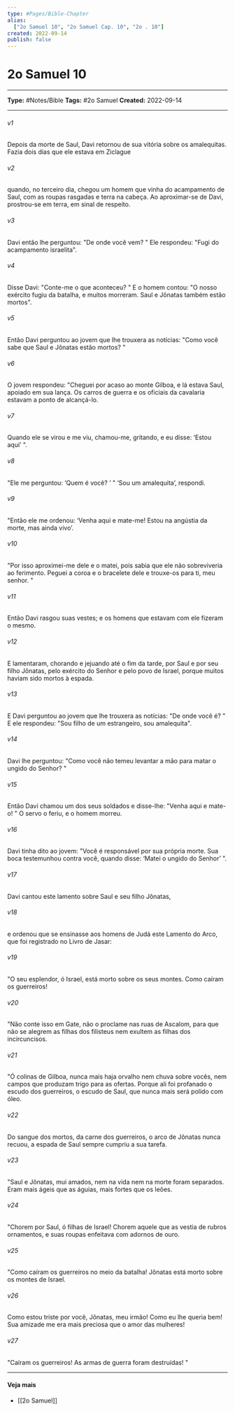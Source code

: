 ```yaml
---
type: #Pages/Bible-Chapter
alias:
  ["2o Samuel 10", "2o Samuel Cap. 10", "2o . 10"]
created: 2022-09-14
publish: false
---
```


# 2o Samuel 10

---

**Type:** #Notes/Bible
**Tags:** #2o Samuel
**Created:** 2022-09-14

---

###### v1
Depois da morte de Saul, Davi retornou de sua vitória sobre os amalequitas. Fazia dois dias que ele estava em Ziclague
###### v2
quando, no terceiro dia, chegou um homem que vinha do acampamento de Saul, com as roupas rasgadas e terra na cabeça. Ao aproximar-se de Davi, prostrou-se em terra, em sinal de respeito.
###### v3
Davi então lhe perguntou: "De onde você vem? " Ele respondeu: "Fugi do acampamento israelita".
###### v4
Disse Davi: "Conte-me o que aconteceu? " E o homem contou: "O nosso exército fugiu da batalha, e muitos morreram. Saul e Jônatas também estão mortos".
###### v5
Então Davi perguntou ao jovem que lhe trouxera as notícias: "Como você sabe que Saul e Jônatas estão mortos? "
###### v6
O jovem respondeu: "Cheguei por acaso ao monte Gilboa, e lá estava Saul, apoiado em sua lança. Os carros de guerra e os oficiais da cavalaria estavam a ponto de alcançá-lo.
###### v7
Quando ele se virou e me viu, chamou-me, gritando, e eu disse: ‘Estou aqui’ ".
###### v8
"Ele me perguntou: ‘Quem é você? ’ " ‘Sou um amalequita’, respondi.
###### v9
"Então ele me ordenou: ‘Venha aqui e mate-me! Estou na angústia da morte, mas ainda vivo’.
###### v10
"Por isso aproximei-me dele e o matei, pois sabia que ele não sobreviveria ao ferimento. Peguei a coroa e o bracelete dele e trouxe-os para ti, meu senhor. "
###### v11
Então Davi rasgou suas vestes; e os homens que estavam com ele fizeram o mesmo.
###### v12
E lamentaram, chorando e jejuando até o fim da tarde, por Saul e por seu filho Jônatas, pelo exército do Senhor e pelo povo de Israel, porque muitos haviam sido mortos à espada.
###### v13
E Davi perguntou ao jovem que lhe trouxera as notícias: "De onde você é? " E ele respondeu: "Sou filho de um estrangeiro, sou amalequita".
###### v14
Davi lhe perguntou: "Como você não temeu levantar a mão para matar o ungido do Senhor? "
###### v15
Então Davi chamou um dos seus soldados e disse-lhe: "Venha aqui e mate-o! " O servo o feriu, e o homem morreu.
###### v16
Davi tinha dito ao jovem: "Você é responsável por sua própria morte. Sua boca testemunhou contra você, quando disse: ‘Matei o ungido do Senhor’ ".
###### v17
Davi cantou este lamento sobre Saul e seu filho Jônatas,
###### v18
e ordenou que se ensinasse aos homens de Judá este Lamento do Arco, que foi registrado no Livro de Jasar:
###### v19
"O seu esplendor, ó Israel, está morto sobre os seus montes. Como caíram os guerreiros!
###### v20
"Não conte isso em Gate, não o proclame nas ruas de Ascalom, para que não se alegrem as filhas dos filisteus nem exultem as filhas dos incircuncisos.
###### v21
"Ó colinas de Gilboa, nunca mais haja orvalho nem chuva sobre vocês, nem campos que produzam trigo para as ofertas. Porque ali foi profanado o escudo dos guerreiros, o escudo de Saul, que nunca mais será polido com óleo.
###### v22
Do sangue dos mortos, da carne dos guerreiros, o arco de Jônatas nunca recuou, a espada de Saul sempre cumpriu a sua tarefa.
###### v23
"Saul e Jônatas, mui amados, nem na vida nem na morte foram separados. Eram mais ágeis que as águias, mais fortes que os leões.
###### v24
"Chorem por Saul, ó filhas de Israel! Chorem aquele que as vestia de rubros ornamentos, e suas roupas enfeitava com adornos de ouro.
###### v25
"Como caíram os guerreiros no meio da batalha! Jônatas está morto sobre os montes de Israel.
###### v26
Como estou triste por você, Jônatas, meu irmão! Como eu lhe queria bem! Sua amizade me era mais preciosa que o amor das mulheres!
###### v27
"Caíram os guerreiros! As armas de guerra foram destruídas! "


---

#### Veja mais

- [[2o Samuel]]
